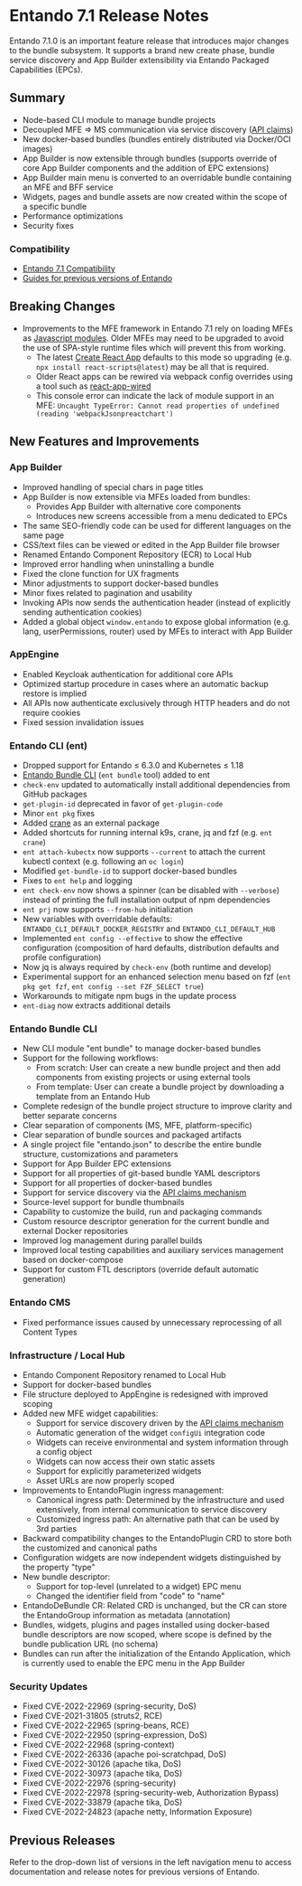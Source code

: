 # Entando 7.1 Release Notes

Entando 7.1.0 is an important feature release that introduces major changes to the bundle subsystem. It supports a brand new create phase, bundle service discovery and App Builder extensibility via Entando Packaged Capabilities (EPCs).

## Summary
- Node-based CLI module to manage bundle projects
- Decoupled MFE ⇒ MS communication via service discovery ([API claims](../getting-started/ent-api.md))
- New docker-based bundles (bundles entirely distributed via Docker/OCI images)
- App Builder is now extensible through bundles (supports override of core App Builder components and the addition of EPC extensions)
- App Builder main menu is converted to an overridable bundle containing an MFE and BFF service
- Widgets, pages and bundle assets are now created within the scope of a specific bundle
- Performance optimizations
- Security fixes

### Compatibility

* [Entando 7.1 Compatibility](https://entando.com/entando-de-app/cmsresources/cms/documents/Entando_7.1_Compatibility.pdf)
* [Guides for previous versions of Entando](https://entando.com/page/en/compatibility-guide)

## Breaking Changes
* Improvements to the MFE framework in Entando 7.1 rely on loading MFEs as [Javascript modules](https://developer.mozilla.org/en-US/docs/Web/JavaScript/Guide/Modules#other_differences_between_modules_and_standard_scripts). Older MFEs may need to be upgraded to avoid the use of SPA-style runtime files which will prevent this from working. 
  * The latest [Create React App](https://create-react-app.dev/) defaults to this mode so upgrading (e.g. `npx install react-scripts@latest`) may be all that is required.
  * Older React apps can be rewired via webpack config overrides using a tool such as [react-app-wired](https://github.com/timarney/react-app-rewired)
  * This console error can indicate the lack of module support in an MFE: `Uncaught TypeError: Cannot read properties of undefined (reading 'webpackJsonpreactchart')`
  
## New Features and Improvements

### App Builder

- Improved handling of special chars in page titles
- App Builder is now extensible via MFEs loaded from bundles:
   - Provides App Builder with alternative core components
   - Introduces new screens accessible from a menu dedicated to EPCs
- The same SEO-friendly code can be used for different languages on the same page
- CSS/text files can be viewed or edited in the App Builder file browser
- Renamed Entando Component Repository (ECR) to Local Hub
- Improved error handling when uninstalling a bundle
- Fixed the clone function for UX fragments
- Minor adjustments to support docker-based bundles 
- Minor fixes related to pagination and usability
- Invoking APIs now sends the authentication header (instead of explicitly sending authentication cookies)
- Added a global object `window.entando` to expose global information (e.g. lang, userPermissions, router) used by MFEs to interact with App Builder

### AppEngine

- Enabled Keycloak authentication for additional core APIs
- Optimized startup procedure in cases where an automatic backup restore is implied
- All APIs now authenticate exclusively through HTTP headers and do not require cookies
- Fixed session invalidation issues

### Entando CLI (ent)

- Dropped support for Entando ≤ 6.3.0 and Kubernetes ≤ 1.18
- [Entando Bundle CLI](#entando-bundle-cli) (`ent bundle` tool) added to ent
- `check-env` updated to automatically install additional dependencies from GitHub packages
- `get-plugin-id` deprecated in favor of `get-plugin-code`
- Minor `ent pkg` fixes
- Added [crane](https://github.com/google/go-containerregistry/blob/main/cmd/crane/doc/crane.md) as an external package
- Added shortcuts for running internal k9s, crane, jq and fzf (e.g. `ent crane`)
- `ent attach-kubectx` now supports `--current` to attach the current kubectl context (e.g. following an `oc login`)
- Modified `get-bundle-id` to support docker-based bundles
- Fixes to `ent help` and logging
- `ent check-env` now shows a spinner (can be disabled with `--verbose`) instead of printing the full installation output of npm dependencies 
- `ent prj` now supports `--from-hub` initialization
- New variables with overridable defaults: `ENTANDO_CLI_DEFAULT_DOCKER_REGISTRY` and `ENTANDO_CLI_DEFAULT_HUB`
- Implemented `ent config --effective` to show the effective configuration (composition of hard defaults, distribution defaults and profile configuration)
- Now jq is always required by `check-env` (both runtime and develop)
- Experimental support for an enhanced selection menu based on fzf (`ent pkg get fzf`, `ent config --set FZF_SELECT true`)
- Workarounds to mitigate npm bugs in the update process
- `ent-diag` now extracts additional details

### Entando Bundle CLI

- New CLI module "ent bundle" to manage docker-based bundles
- Support for the following workflows:
   - From scratch: User can create a new bundle project and then add components from existing projects or using external tools
   - From template: User can create a bundle project by downloading a template from an Entando Hub
- Complete redesign of the bundle project structure to improve clarity and better separate concerns
- Clear separation of components (MS, MFE, platform-specific)
- Clear separation of bundle sources and packaged artifacts
- A single project file "entando.json" to describe the entire bundle structure, customizations and parameters
- Support for App Builder EPC extensions
- Support for all properties of git-based bundle YAML descriptors
- Support for all properties of docker-based bundles
- Support for service discovery via the [API claims mechanism](../getting-started/ent-api.md)
- Source-level support for bundle thumbnails
- Capability to customize the build, run and packaging commands
- Custom resource descriptor generation for the current bundle and external Docker repositories
- Improved log management during parallel builds
- Improved local testing capabilities and auxiliary services management based on docker-compose
- Support for custom FTL descriptors (override default automatic generation)

### Entando CMS

- Fixed performance issues caused by unnecessary reprocessing of all Content Types

### Infrastructure / Local Hub

- Entando Component Repository renamed to Local Hub
- Support for docker-based bundles
- File structure deployed to AppEngine is redesigned with improved scoping
- Added new MFE widget capabilities:
   - Support for service discovery driven by the [API claims mechanism](../getting-started/ent-api.md)
   - Automatic generation of the widget `configUi` integration code
   - Widgets can receive environmental and system information through a config object
   - Widgets can now access their own static assets
   - Support for explicitly parameterized widgets
   - Asset URLs are now properly scoped
- Improvements to EntandoPlugin ingress management:
   - Canonical ingress path: Determined by the infrastructure and used extensively, from internal communication to service discovery
   - Customized ingress path: An alternative path that can be used by 3rd parties
- Backward compatibility changes to the EntandoPlugin CRD to store both the customized and canonical paths
- Configuration widgets are now independent widgets distinguished by the property "type"
- New bundle descriptor:
   - Support for top-level (unrelated to a widget) EPC menu
   - Changed the identifier field from "code" to "name"
- EntandoDeBundle CR: Related CRD is unchanged, but the CR can store the EntandoGroup information as metadata (annotation)
- Bundles, widgets, plugins and pages installed using docker-based bundle descriptors are now scoped, where scope is defined by the bundle publication URL (no schema)
- Bundles can run after the initialization of the Entando Application, which is currently used to enable the EPC menu in the App Builder

### Security Updates
- Fixed CVE-2022-22969 (spring-security, DoS)
- Fixed CVE-2021-31805 (struts2, RCE)
- Fixed CVE-2022-22965 (spring-beans, RCE)
- Fixed CVE-2022-22950 (spring-expression, DoS)
- Fixed CVE-2022-22968 (spring-context)
- Fixed CVE-2022-26336 (apache poi-scratchpad, DoS)
- Fixed CVE-2022-30126 (apache tika, DoS)
- Fixed CVE-2022-30973 (apache tika, DoS)
- Fixed CVE-2022-22976 (spring-security)
- Fixed CVE-2022-22978 (spring-security-web, Authorization Bypass)
- Fixed CVE-2022-33879 (apache tika, DoS)
- Fixed CVE-2022-24823 (apache netty, Information Exposure)

## Previous Releases

Refer to the drop-down list of versions in the left navigation menu to access documentation and release notes for previous versions of Entando.
